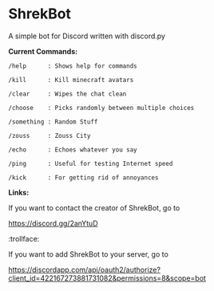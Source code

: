 # ShrekBot
A simple bot for Discord written with discord.py


**Current Commands:**
```
/help      : Shows help for commands

/kill      : Kill minecraft avatars

/clear     : Wipes the chat clean

/choose    : Picks randomly between multiple choices

/something : Random Stuff

/zouss     : Zouss City

/echo      : Echoes whatever you say

/ping      : Useful for testing Internet speed

/kick      : For getting rid of annoyances
```
**Links:**

If you want to contact the creator of ShrekBot, go to

https://discord.gg/2anYtuD

:trollface:

If you want to add ShrekBot to your server, go to 

https://discordapp.com/api/oauth2/authorize?client_id=422167273881731082&permissions=8&scope=bot

